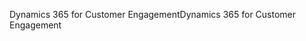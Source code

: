 <span data-ttu-id="00fcc-101">Dynamics 365 for Customer Engagement</span><span class="sxs-lookup"><span data-stu-id="00fcc-101">Dynamics 365 for Customer Engagement</span></span>
